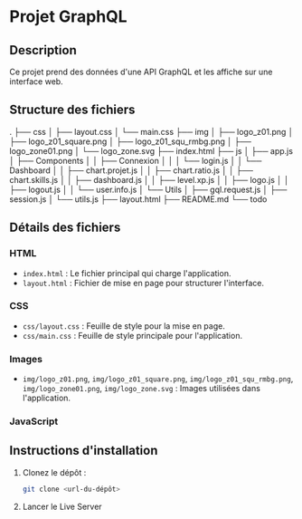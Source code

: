 # Projet GraphQL

## Description

Ce projet prend des données d'une API GraphQL et les affiche sur une interface web.

## Structure des fichiers

.
├── css
│   ├── layout.css
│   └── main.css
├── img
│   ├── logo_z01.png
│   ├── logo_z01_square.png
│   ├── logo_z01_squ_rmbg.png
│   ├── logo_zone01.png
│   └── logo_zone.svg
├── index.html
├── js
│   ├── app.js
│   ├── Components
│   │   ├── Connexion
│   │   │   └── login.js
│   │   └── Dashboard
│   │       ├── chart.projet.js
│   │       ├── chart.ratio.js
│   │       ├── chart.skills.js
│   │       ├── dashboard.js
│   │       ├── level.xp.js
│   │       ├── logo.js
│   │       ├── logout.js
│   │       └── user.info.js
│   └── Utils
│       ├── gql.request.js
│       ├── session.js
│       └── utils.js
├── layout.html
├── README.md
└── todo


## Détails des fichiers

### HTML

- `index.html` : Le fichier principal qui charge l'application.
- `layout.html` : Fichier de mise en page pour structurer l'interface.

### CSS

- `css/layout.css` : Feuille de style pour la mise en page.
- `css/main.css` : Feuille de style principale pour l'application.

### Images

- `img/logo_z01.png`, `img/logo_z01_square.png`, `img/logo_z01_squ_rmbg.png`, `img/logo_zone01.png`, `img/logo_zone.svg` : Images utilisées dans l'application.

### JavaScript

## Instructions d'installation

1. Clonez le dépôt :
   ```bash
   git clone <url-du-dépôt>

2. Lancer le Live Server
